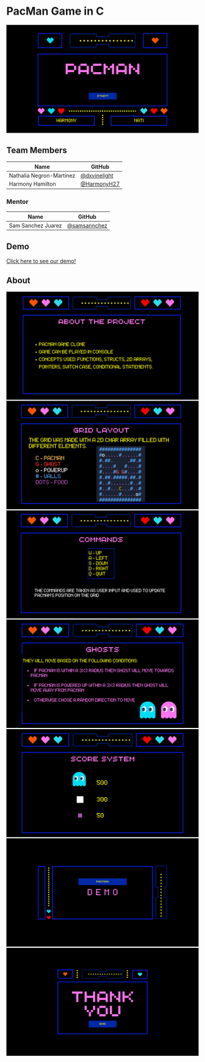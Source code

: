 # PacMan Game in C
![alt text](Presentation/1.png)

## Team Members

| Name              | GitHub                                                      | 
| ----------------- | ----------------------------------------------------------- | 
| Nathalia Negron-Martinez    | [@dxvinelight](https://github.com/dxvinelight)  |
| Harmony Hamilton   | [@HarmonyH27](https://github.com/HarmonyH27)  |

### Mentor

| Name              | GitHub                                                      |   
| ----------------- | ----------------------------------------------------------- |  
| Sam Sanchez Juarez  | [@samsannchez](https://github.com/samsannchez)       |          

## Demo
[Click here to see our demo!]([https://replit.com/@sa830042/PacMan-Game](https://cf5b0151-823b-4e63-81b3-d4c4d48d79dc-00-473v5sm7rpbu.spock.replit.dev/))

## About 
![alt text](Presentation/2.png)
![alt text](Presentation/3.png)
![alt text](Presentation/4.png)
![alt text](Presentation/5.png)
![alt text](Presentation/6.png)
![alt text](Presentation/7.png)
![alt text](Presentation/8.png)





